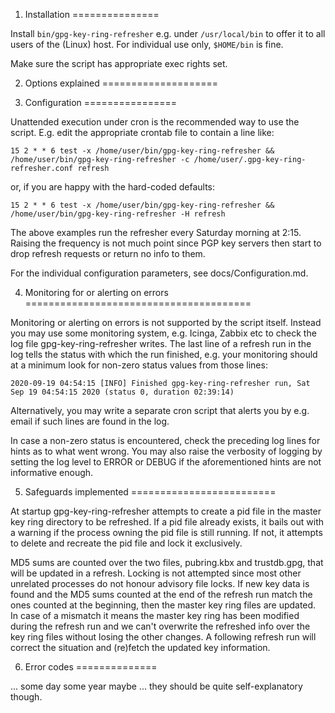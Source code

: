 1. Installation
===============

Install `bin/gpg-key-ring-refresher` e.g. under `/usr/local/bin` to
offer it to all users of the (Linux) host. For individual use only,
`$HOME/bin` is fine.

Make sure the script has appropriate exec rights set.

2. Options explained
====================

3. Configuration
================

Unattended execution under cron is the recommended way to use the script.
E.g. edit the appropriate crontab file to contain a line like:
```
15 2 * * 6 test -x /home/user/bin/gpg-key-ring-refresher && /home/user/bin/gpg-key-ring-refresher -c /home/user/.gpg-key-ring-refresher.conf refresh
```
or, if you are happy with the hard-coded defaults:
```
15 2 * * 6 test -x /home/user/bin/gpg-key-ring-refresher && /home/user/bin/gpg-key-ring-refresher -H refresh
```
The above examples run the refresher every Saturday morning at 2:15. Raising
the frequency is not much point since PGP key servers then start to drop
refresh requests or return no info to them.

For the individual configuration parameters, see docs/Configuration.md.

4. Monitoring for or alerting on errors
=======================================

Monitoring or alerting on errors is not supported by the
script itself. Instead you may use some monitoring system, e.g. Icinga,
Zabbix etc to check the log file gpg-key-ring-refresher
writes. The last line of a refresh run in the log tells the status
with which the run finished, e.g. your monitoring should at a minimum
look for non-zero status values from those lines:
```
2020-09-19 04:54:15 [INFO] Finished gpg-key-ring-refresher run, Sat Sep 19 04:54:15 2020 (status 0, duration 02:39:14)
```
Alternatively, you may write a separate cron script that alerts you by e.g.
email if such lines are found in the log.

In case a non-zero status is encountered, check the preceding log
lines for hints as to what went wrong. You may also raise the
verbosity of logging by setting the log level to ERROR or DEBUG if the
aforementioned hints are not informative enough.

5. Safeguards implemented
=========================

At startup gpg-key-ring-refresher attempts to create a pid file
in the master key ring directory to be refreshed. If a pid file already exists,
it bails out with a warning if the process owning the pid file is still
running. If not, it attempts to delete and recreate the pid file and lock
it exclusively.

MD5 sums are counted over the two files, pubring.kbx and trustdb.gpg,
that will be updated in a refresh. Locking is not attempted since most
other unrelated processes do not honour advisory file locks. If new
key data is found and the MD5 sums counted at the end of the refresh
run match the ones counted at the beginning, then the master key ring
files are updated. In case of a mismatch it means the master key ring
has been modified during the refresh run and we can't overwrite the
refreshed info over the key ring files without losing the other
changes. A following refresh run will correct the situation and
(re)fetch the updated key information.

6. Error codes
==============

... some day some year maybe ... they should be quite self-explanatory though.
